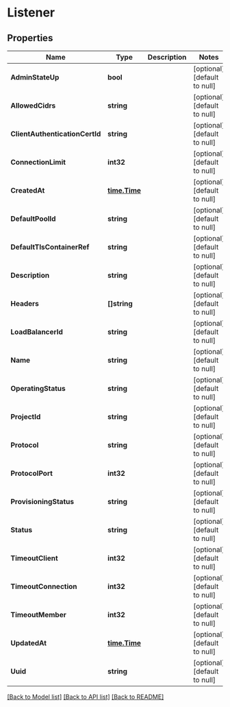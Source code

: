 # Listener

## Properties
Name | Type | Description | Notes
------------ | ------------- | ------------- | -------------
**AdminStateUp** | **bool** |  | [optional] [default to null]
**AllowedCidrs** | **string** |  | [optional] [default to null]
**ClientAuthenticationCertId** | **string** |  | [optional] [default to null]
**ConnectionLimit** | **int32** |  | [optional] [default to null]
**CreatedAt** | [**time.Time**](time.Time.md) |  | [optional] [default to null]
**DefaultPoolId** | **string** |  | [optional] [default to null]
**DefaultTlsContainerRef** | **string** |  | [optional] [default to null]
**Description** | **string** |  | [optional] [default to null]
**Headers** | **[]string** |  | [optional] [default to null]
**LoadBalancerId** | **string** |  | [optional] [default to null]
**Name** | **string** |  | [optional] [default to null]
**OperatingStatus** | **string** |  | [optional] [default to null]
**ProjectId** | **string** |  | [optional] [default to null]
**Protocol** | **string** |  | [optional] [default to null]
**ProtocolPort** | **int32** |  | [optional] [default to null]
**ProvisioningStatus** | **string** |  | [optional] [default to null]
**Status** | **string** |  | [optional] [default to null]
**TimeoutClient** | **int32** |  | [optional] [default to null]
**TimeoutConnection** | **int32** |  | [optional] [default to null]
**TimeoutMember** | **int32** |  | [optional] [default to null]
**UpdatedAt** | [**time.Time**](time.Time.md) |  | [optional] [default to null]
**Uuid** | **string** |  | [optional] [default to null]

[[Back to Model list]](../README.md#documentation-for-models) [[Back to API list]](../README.md#documentation-for-api-endpoints) [[Back to README]](../README.md)


